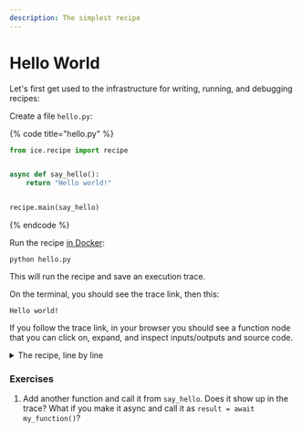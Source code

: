 ```yaml
---
description: The simplest recipe
---
```


# Hello World

Let's first get used to the infrastructure for writing, running, and debugging recipes:

Create a file `hello.py`:

{% code title="hello.py" %}
```python
from ice.recipe import recipe


async def say_hello():
    return "Hello world!"


recipe.main(say_hello)
```
{% endcode %}

Run the recipe [in Docker](../before-we-start.md#shell-into-the-docker-container):

```shell
python hello.py
```

This will run the recipe and save an execution trace.

On the terminal, you should see the trace link, then this:

```
Hello world!
```

If you follow the trace link, in your browser you should see a function node that you can click on, expand, and inspect inputs/outputs and source code.

<details>

<summary>The recipe, line by line</summary>

* We use `recipe.main` to denote the recipe entry point and to automatically trace all global async functions that were defined in this file. Synchronous functions are assumed to be simple and fast, and not worth tracing.
* `recipe.main` must appear at the bottom of the file.
* The entry point must be async.
* Most recipe functions will be async so that language model calls are parallelized as much as possible.
* Different recipes take different arguments, which will be provided as keyword arguments to the entry point. This recipe doesn't use any arguments.

</details>

### Exercises

1. Add another function and call it from `say_hello`. Does it show up in the trace? What if you make it async and call it as `result = await my_function()`?
